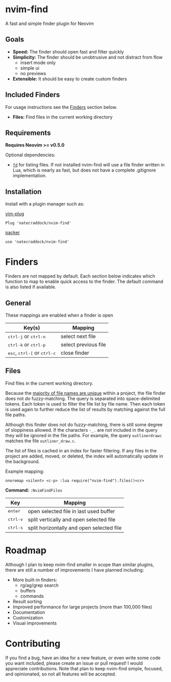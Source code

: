 # nvim-find

A fast and simple finder plugin for Neovim

## Goals

* **Speed:** The finder should open fast and filter quickly
* **Simplicity:** The finder should be unobtrusive and not distract from flow
  * insert mode only
  * simple ui
  * no previews
* **Extensible:** It should be easy to create custom finders

## Included Finders

For usage instructions see the [Finders](#finders) section below.

* **Files:** Find files in the current working directory

## Requirements

**Requires Neovim >= v0.5.0**

Optional dependencies:
* [`fd`](https://github.com/sharkdp/fd) for listing files. If not installed nvim-find will use a file finder
written in Lua, which is nearly as fast, but does not have a complete .gitignore implementation.

## Installation

Install with a plugin manager such as:

[vim-plug](https://github.com/junegunn/vim-plug)

```
Plug 'natecraddock/nvim-find'
```

[packer](https://github.com/wbthomason/packer.nvim)

```
use 'natecraddock/nvim-find'
```

# Finders

Finders are not mapped by default. Each section below indicates which function to map to enable
quick access to the finder. The default command is also listed if available.

## General

These mappings are enabled when a finder is open

Key(s) | Mapping
-------|--------
<kbd>ctrl-j</kbd> or <kbd>ctrl-n</kbd> | select next file
<kbd>ctrl-k</kbd> or <kbd>ctrl-p</kbd> | select previous file
<kbd>esc</kbd>, <kbd>ctrl-[</kbd> or <kbd>ctrl-c</kbd> | close finder

## Files
Find files in the current working directory.

Because the [majority of file names are unique](https://nathancraddock.com/posts/in-search-of-a-better-finder/)
within a project, the file finder does not do fuzzy-matching. The query is separated into space-delimited tokens.
Each token is used to filter the file list by file name. Then each token is used again to further reduce the list
of results by matching against the full file paths.

Although this finder does not do fuzzy-matching, there is still some degree of sloppiness allowed. If the characters
`-_.` are not included in the query they will be ignored in the file paths. For example, the query
`outlinerdrawc` matches the file `outliner_draw.c`.

The list of files is cached in an index for faster filtering. If any files in the project are added, moved, or deleted,
the index will automatically update in the background.

Example mapping:
```
nnoremap <silent> <c-p> :lua require("nvim-find").files()<cr>
```

**Command:** `:NvimFindFiles`

Key | Mapping
----|--------
<kbd>enter</kbd>  | open selected file in last used buffer
<kbd>ctrl-v</kbd> | split vertically and open selected file
<kbd>ctrl-s</kbd> | split horizontally and open selected file

# Roadmap

Although I plan to keep nvim-find smaller in scope than similar plugins, there are still a number of improvements
I have planned including:
* More built-in finders:
  * rg/ag/grep search
  * buffers
  * commands
* Result sorting
* Improved performance for large projects (more than 100,000 files)
* Documentation
* Customization
* Visual improvements

# Contributing
If you find a bug, have an idea for a new feature, or even write some code you want included, please
create an issue or pull request! I would appreciate contributions. Note that plan to keep nvim-find
simple, focused, and opinionated, so not all features will be accepted.
